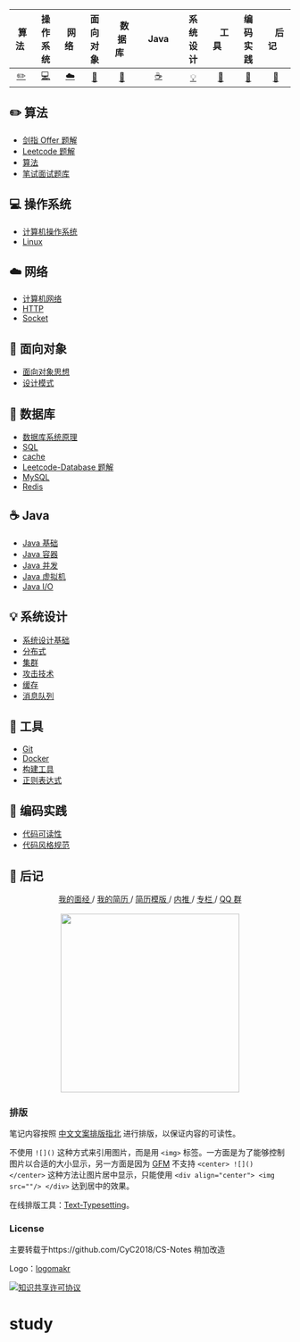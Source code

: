 
| &nbsp;算法&nbsp; | 操作系统 | &nbsp;网络&nbsp;|面向对象| &nbsp;&nbsp;数据库&nbsp;&nbsp;|&nbsp;&nbsp;&nbsp;Java&nbsp;&nbsp;&nbsp;|         系统设计| &nbsp;&nbsp;&nbsp;工具&nbsp;&nbsp;&nbsp; |编码实践| &nbsp;&nbsp;&nbsp;后记&nbsp;&nbsp;&nbsp; |
| :---: | :----: | :---: | :----: | :----: | :----: | :----: | :----: | :----: | :----: |
| [:pencil2:](#pencil2-算法) | [:computer:](#computer-操作系统) | [:cloud:](#cloud-网络) | [:art:](#art-面向对象) | [:floppy_disk:](#floppy_disk-数据库) |[:coffee:](#coffee-java)| [:bulb:](#bulb-系统设计) |[:wrench:](#wrench-工具)| [:watermelon:](#watermelon-编码实践) |[:memo:](#memo-后记)|


## :pencil2: 算法

- [剑指 Offer 题解](https://github.com/lemon1850/study/blob/master/notes/剑指%20Offer%20题解%20-%20目录.md)
- [Leetcode 题解](https://github.com/lemon1850/study/blob/master/notes/Leetcode%20题解%20-%20目录.md)
- [算法](https://github.com/lemon1850/study/blob/master/notes/算法%20-%20目录.md)
- [笔试面试题库](https://www.nowcoder.com/contestRoom?from=cyc_github)

## :computer: 操作系统

- [计算机操作系统](https://github.com/lemon1850/study/blob/master/notes/计算机操作系统%20-%20目录.md)
- [Linux](https://github.com/lemon1850/study/blob/master/notes/Linux.md)

## :cloud: 网络 

- [计算机网络](https://github.com/lemon1850/study/blob/master/notes/计算机网络%20-%20目录.md)
- [HTTP](https://github.com/lemon1850/study/blob/master/notes/HTTP.md)
- [Socket](https://github.com/lemon1850/study/blob/master/notes/Socket.md)

## :art: 面向对象

- [面向对象思想](https://github.com/lemon1850/study/blob/master/notes/面向对象思想.md)
- [设计模式](https://github.com/lemon1850/study/blob/master/notes/设计模式%20-%20目录.md)

## :floppy_disk: 数据库

- [数据库系统原理](https://github.com/lemon1850/study/blob/master/notes/数据库系统原理.md)
- [SQL](https://github.com/lemon1850/study/blob/master/db/SQL.md)
- [cache](https://github.com/lemon1850/study/blob/master/db/cache.md)
- [Leetcode-Database 题解](https://github.com/lemon1850/study/blob/master/notes/Leetcode-Database%20题解.md)
- [MySQL](https://github.com/lemon1850/study/blob/master/notes/MySQL.md)
- [Redis](https://github.com/lemon1850/study/blob/master/notes/Redis.md)

## :coffee: Java

- [Java 基础](https://github.com/lemon1850/study/blob/master/notes/Java%20基础.md)
- [Java 容器](https://github.com/lemon1850/study/blob/master/notes/Java%20容器.md)
- [Java 并发](https://github.com/lemon1850/study/blob/master/notes/Java%20并发.md)
- [Java 虚拟机](https://github.com/lemon1850/study/blob/master/notes/Java%20虚拟机.md)
- [Java I/O](https://github.com/lemon1850/study/blob/master/notes/Java%20IO.md)

## :bulb: 系统设计 

- [系统设计基础](https://github.com/lemon1850/study/blob/master/notes/系统设计基础.md)
- [分布式](https://github.com/lemon1850/study/blob/master/notes/分布式.md)
- [集群](https://github.com/lemon1850/study/blob/master/notes/集群.md)
- [攻击技术](https://github.com/lemon1850/study/blob/master/notes/攻击技术.md)
- [缓存](https://github.com/lemon1850/study/blob/master/notes/缓存.md)
- [消息队列](https://github.com/lemon1850/study/blob/master/notes/消息队列.md)

## :wrench: 工具 

- [Git](https://github.com/lemon1850/study/blob/master/notes/Git.md)
- [Docker](https://github.com/lemon1850/study/blob/master/notes/Docker.md)
- [构建工具](https://github.com/lemon1850/study/blob/master/notes/构建工具.md)
- [正则表达式](https://github.com/lemon1850/study/blob/master/notes/正则表达式.md)

## :watermelon: 编码实践 

- [代码可读性](https://github.com/lemon1850/study/blob/master/notes/代码可读性.md)
- [代码风格规范](https://github.com/lemon1850/study/blob/master/notes/代码风格规范.md)

## :memo: 后记

<div align="center">
	<a href="https://www.nowcoder.com/discuss/137593?from=cyc_github"> 我的面经 </a> / <a href="https://cyc2018.github.io"> 我的简历 </a> / <a href="https://github.com/CyC2018/Markdown-Resume"> 简历模版 </a> / <a href="https://github.com/CyC2018/Job-Recommend"> 内推 </a> / <a href="https://xiaozhuanlan.com/CyC2018"> 专栏 </a> / <a href="assets/QQ2群.png"> QQ 群</a>
	<br><br>
    <img width="320px" src="https://cs-notes-1256109796.cos.ap-guangzhou.myqcloud.com/githubio/公众号二维码-2.png"></img>
</div>



### 排版

笔记内容按照 [中文文案排版指北](https://github.com/sparanoid/chinese-copywriting-guidelines/blob/master/README.zh-CN.md) 进行排版，以保证内容的可读性。

不使用 `![]()` 这种方式来引用图片，而是用 `<img>` 标签。一方面是为了能够控制图片以合适的大小显示，另一方面是因为 [GFM](https://github.github.com/gfm/) 不支持 `<center> ![]() </center>` 这种方法让图片居中显示，只能使用 `<div align="center"> <img src=""/> </div>` 达到居中的效果。

在线排版工具：[Text-Typesetting](https://github.com/CyC2018/Text-Typesetting)。

### License

主要转载于https://github.com/CyC2018/CS-Notes 稍加改造

Logo：[logomakr](https://logomakr.com/)

<a rel="license" href="http://creativecommons.org/licenses/by-nc-sa/4.0/"><img alt="知识共享许可协议" style="border-width:0" src="https://i.creativecommons.org/l/by-nc-sa/4.0/88x31.png" /></a>

# study
